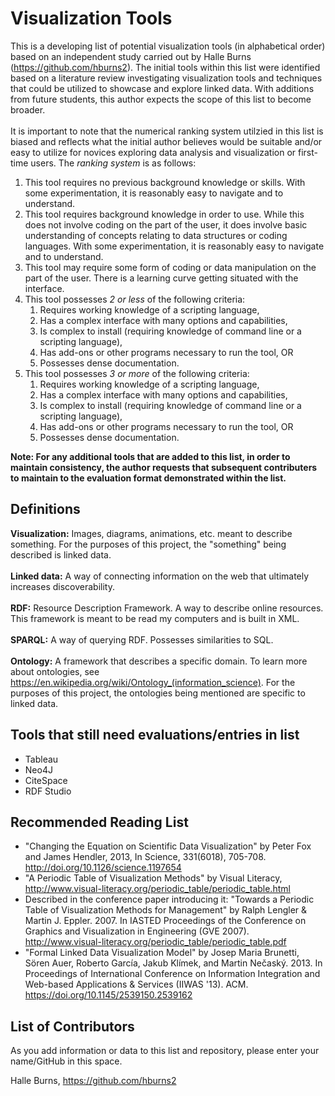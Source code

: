 # Visualization Tools

This is a developing list of potential visualization tools (in alphabetical order) based on an independent study carried out by Halle Burns (https://github.com/hburns2). The initial tools within this list were identified based on a literature review investigating visualization tools and techniques that could be utilized to showcase and explore linked data. With additions from future students, this author expects the scope of this list to become broader. </br>
</br>
It is important to note that the numerical ranking system utilzied in this list is biased and reflects what the initial author believes would be suitable and/or easy to utilize for novices exploring data analysis and visualization or first-time users. The *ranking system* is as follows:

1. This tool requires no previous background knowledge or skills. With some experimentation, it is reasonably easy to navigate and to understand.
2. This tool requires background knowledge in order to use. While this does not involve coding on the part of the user, it does involve basic understanding of concepts relating to data structures or coding languages. With some experimentation, it is reasonably easy to navigate and to understand.
3. This tool may require some form of coding or data manipulation on the part of the user. There is a learning curve getting situated with the interface.
4. This tool possesses *2 or less* of the following criteria: 
    1. Requires working knowledge of a scripting language,
    2. Has a complex interface with many options and capabilities,
    3. Is complex to install (requiring knowledge of command line or a scripting language),
    4. Has add-ons or other programs necessary to run the tool, OR
    5. Possesses dense documentation.
5. This tool possesses *3 or more* of the following criteria: 
    1. Requires working knowledge of a scripting language,
    2. Has a complex interface with many options and capabilities,
    3. Is complex to install (requiring knowledge of command line or a scripting language),
    4. Has add-ons or other programs necessary to run the tool, OR
    5. Possesses dense documentation.

**Note: For any additional tools that are added to this list, in order to maintain consistency, the author requests that subsequent contributers to maintain to the evaluation format demonstrated within the list.**

## Definitions
**Visualization:** Images, diagrams, animations, etc. meant to describe something. For the purposes of this project, the "something" being described is linked data.<br/>
<br/>
**Linked data:** A way of connecting information on the web that ultimately increases discoverability.<br/>
<br/>
**RDF:** Resource Description Framework. A way to describe online resources. This framework is meant to be read my computers and is built in XML.<br/>
<br/>
**SPARQL:** A way of querying RDF. Possesses similarities to SQL.<br/>
<br/>
**Ontology:** A framework that describes a specific domain. To learn more about ontologies, see https://en.wikipedia.org/wiki/Ontology_(information_science). For the purposes of this project, the ontologies being mentioned are specific to linked data.<br/>

## Tools that still need evaluations/entries in list
* Tableau
* Neo4J
* CiteSpace
* RDF Studio

## Recommended Reading List
* "Changing the Equation on Scientific Data Visualization" by Peter Fox and James Hendler, 2013, In Science, 331(6018), 705-708. http://doi.org/10.1126/science.1197654
* "A Periodic Table of Visualization Methods" by Visual Literacy, http://www.visual-literacy.org/periodic_table/periodic_table.html 
* Described in the conference paper introducing it: "Towards a Periodic Table of Visualization Methods for Management" by Ralph Lengler & Martin J. Eppler. 2007. In IASTED Proceedings of the Conference on Graphics and Visualization in Engineering (GVE 2007). http://www.visual-literacy.org/periodic_table/periodic_table.pdf
* "Formal Linked Data Visualization Model" by Josep Maria Brunetti, Sören Auer, Roberto García, Jakub Klímek, and Martin Nečaský. 2013. In Proceedings of International Conference on Information Integration and Web-based Applications & Services (IIWAS '13). ACM. https://doi.org/10.1145/2539150.2539162

## List of Contributors
As you add information or data to this list and repository, please enter your name/GitHub in this space.

Halle Burns, https://github.com/hburns2 <br/>
